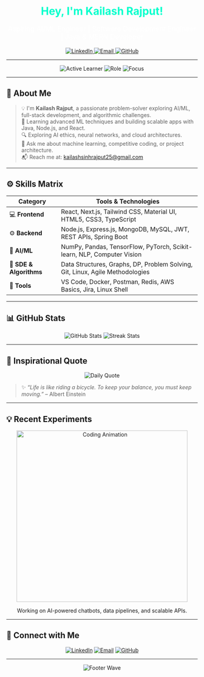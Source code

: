 <div align="center">
  <h1 style="color:#00FFCC;">Hey, I'm Kailash Rajput!</h1>
  <p style="font-size:18px; color:#FFFFFF;">
    Aspiring AI/ML Engineer | Software Development Engineer | Java & MERN Developer
  </p>

  <p>
    <a href="https://www.linkedin.com/in/kailash-rajput-25" target="_blank">
      <img src="https://img.shields.io/badge/LinkedIn-0077B5?style=for-the-badge&logo=linkedin&logoColor=white&label=Connect" alt="LinkedIn" />
    </a>
    <a href="mailto:kailashsinhrajput25@gmail.com">
      <img src="https://img.shields.io/badge/Email-D14836?style=for-the-badge&logo=gmail&logoColor=white&label=Contact" alt="Email" />
    </a>
    <a href="https://github.com/KailashRajput">
      <img src="https://img.shields.io/badge/GitHub-181717?style=for-the-badge&logo=github&logoColor=white&label=Explore" alt="GitHub" />
    </a>
  </p>
</div>

---

<div align="center">
  <img src="https://img.shields.io/badge/STATUS-Active%20Learner-brightgreen?style=for-the-badge" alt="Active Learner" />
  <img src="https://img.shields.io/badge/ROLE-AI%2FML%20Engineer-blue?style=for-the-badge" alt="Role" />
  <img src="https://img.shields.io/badge/FOCUS-Problem%20Solving-orange?style=for-the-badge" alt="Focus" />
</div>

---

## 🚀 About Me

> 💡 I'm **Kailash Rajput**, a passionate problem-solver exploring AI/ML, full-stack development, and algorithmic challenges.  
> 🌱 Learning advanced ML techniques and building scalable apps with Java, Node.js, and React.  
> 🔍 Exploring AI ethics, neural networks, and cloud architectures.  
> 💬 Ask me about machine learning, competitive coding, or project architecture.  
> 📬 Reach me at: kailashsinhrajput25@gmail.com

---

## ⚙️ Skills Matrix

<div align="center">

| **Category** | **Tools & Technologies** |
|--------------|--------------------------|
| 💻 **Frontend** | React, Next.js, Tailwind CSS, Material UI, HTML5, CSS3, TypeScript |
| ⚙️ **Backend** | Node.js, Express.js, MongoDB, MySQL, JWT, REST APIs, Spring Boot |
| 🤖 **AI/ML** | NumPy, Pandas, TensorFlow, PyTorch, Scikit-learn, NLP, Computer Vision |
| 🧩 **SDE & Algorithms** | Data Structures, Graphs, DP, Problem Solving, Git, Linux, Agile Methodologies |
| 🔧 **Tools** | VS Code, Docker, Postman, Redis, AWS Basics, Jira, Linux Shell |

</div>

---

## 📊 GitHub Stats

<div align="center">
  <img src="https://github-readme-stats.vercel.app/api?username=KailashRajput&show_icons=true&theme=tokyonight&hide_border=true" alt="GitHub Stats" />
  <img src="https://github-readme-streak-stats.herokuapp.com/?user=KailashRajput&theme=tokyonight&hide_border=true" alt="Streak Stats" />
</div>

---

## 🌠 Inspirational Quote

<div align="center">
  <img src="https://quotes-github-readme.vercel.app/api?type=horizontal&theme=dark&animation=fadeIn&author=Albert%20Einstein" alt="Daily Quote" />
</div>

> ✨ *“Life is like riding a bicycle. To keep your balance, you must keep moving.”* – Albert Einstein

---

## 💡 Recent Experiments

<div align="center">
  <img src="https://user-images.githubusercontent.com/74038190/225813708-98b745f2-7d22-48cf-9150-083f1b00d6c9.gif" width="450" alt="Coding Animation" />
  <p>Working on AI-powered chatbots, data pipelines, and scalable APIs.</p>
</div>

---

## 🔗 Connect with Me

<div align="center">
  <a href="https://www.linkedin.com/in/kailash-rajput-25" target="_blank"><img src="https://img.shields.io/badge/LinkedIn-0077B5?style=for-the-badge&logo=linkedin&logoColor=white&label=Connect" alt="LinkedIn" /></a>
  <a href="mailto:kailashsinhrajput25@gmail.com"><img src="https://img.shields.io/badge/Email-D14836?style=for-the-badge&logo=gmail&logoColor=white&label=Contact" alt="Email" /></a>
  <a href="https://github.com/KailashRajput"><img src="https://img.shields.io/badge/GitHub-181717?style=for-the-badge&logo=github&logoColor=white&label=Explore" alt="GitHub" /></a>
</div>

---

<div align="center">
  <img src="https://capsule-render.vercel.app/api?type=waving&color=gradient&customColorList=2&height=100&section=footer&text=Thanks+for+visiting!&fontSize=16&fontColor=fff&animation=twinkling" alt="Footer Wave" />
</div>
